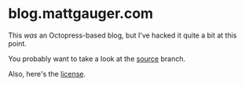 # blog.mattgauger.com

This *was* an Octopress-based blog, but I've hacked it quite a bit at this point.

You probably want to take a look at the [source](https://github.com/mathias/mathias.github.com/tree/source) branch.

Also, here's the [license](http://blog.mattgauger.com/LICENSE.md).
